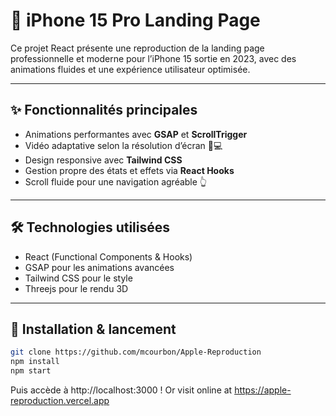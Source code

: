 # 🚀 iPhone 15 Pro Landing Page

Ce projet React présente une reproduction de la landing page professionnelle et moderne pour l’iPhone 15 sortie en 2023, avec des animations fluides et une expérience utilisateur optimisée.

---

## ✨ Fonctionnalités principales 

- Animations performantes avec **GSAP** et **ScrollTrigger**
- Vidéo adaptative selon la résolution d’écran 📱💻
- Design responsive avec **Tailwind CSS**
- Gestion propre des états et effets via **React Hooks**
- Scroll fluide pour une navigation agréable 👆

---

## 🛠️ Technologies utilisées 

- React (Functional Components & Hooks)  
- GSAP pour les animations avancées  
- Tailwind CSS pour le style
- Threejs pour le rendu 3D  

---

## 🎉 Installation & lancement 

```bash
git clone https://github.com/mcourbon/Apple-Reproduction
npm install
npm start
```
Puis accède à http://localhost:3000 !
Or visit online at https://apple-reproduction.vercel.app
